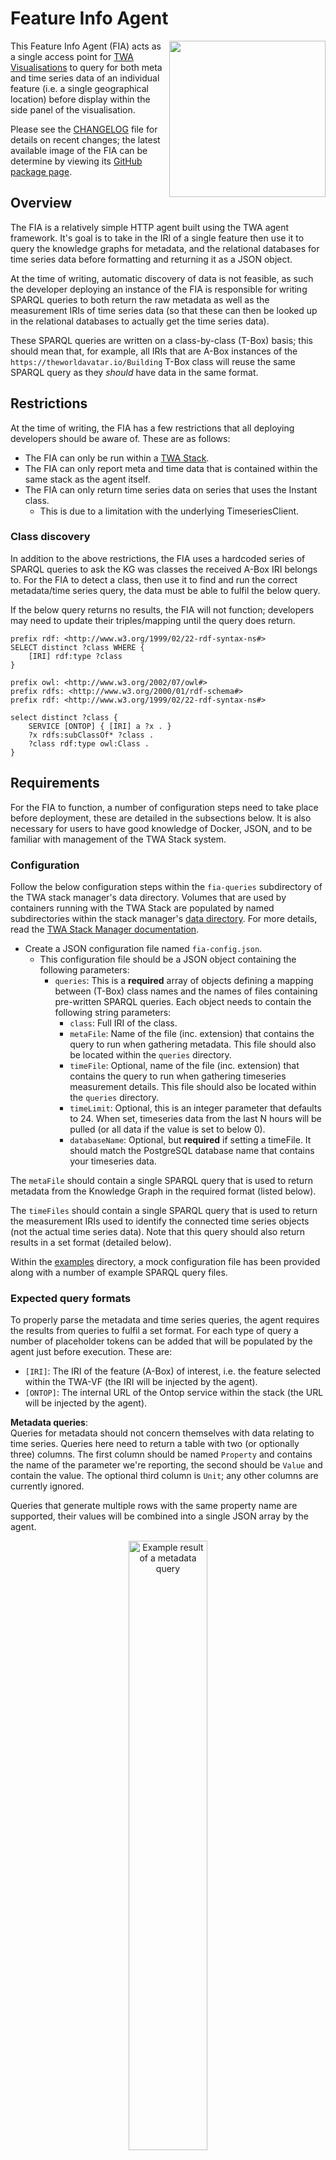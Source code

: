 # Feature Info Agent

<img align="right" width="250" height="250" src="./docs/fia-logo.svg">

This Feature Info Agent (FIA) acts as a single access point for [TWA Visualisations](https://github.com/cambridge-cares/TheWorldAvatar/wiki/TWA-Visualisations) to query for both meta and time series data of an individual feature (i.e. a single geographical location) before display within the side panel of the visualisation.

Please see the [CHANGELOG](./CHANGELOG.md) file for details on recent changes; the latest available image of the FIA can be determine by viewing its [GitHub package page](https://github.com/cambridge-cares/TheWorldAvatar/pkgs/container/feature-info-agent).

## Overview

The FIA is a relatively simple HTTP agent built using the TWA agent framework. It's goal is to take in the IRI of a single feature then use it to query the knowledge graphs for metadata, and the relational databases for time series data before formatting and returning it as a JSON object.

At the time of writing, automatic discovery of data is not feasible, as such the developer deploying an instance of the FIA is responsible for writing SPARQL queries to both return the raw metadata as well as the measurement IRIs of time series data (so that these can then be looked up in the relational databases to actually get the time series data).

These SPARQL queries are written on a class-by-class (T-Box) basis; this should mean that, for example, all IRIs that are A-Box instances of the `https://theworldavatar.io/Building` T-Box class will reuse the same SPARQL query as they _should_ have data in the same format.

## Restrictions

At the time of writing, the FIA has a few restrictions that all deploying developers should be aware of. These are as follows:

- The FIA can only be run within a [TWA Stack](https://github.com/cambridge-cares/TheWorldAvatar/tree/main/Deploy/stacks/dynamic/stack-manager).
- The FIA can only report meta and time data that is contained within the same stack as the agent itself.
- The FIA can only return time series data on series that uses the Instant class.
  - This is due to a limitation with the underlying TimeseriesClient.

### Class discovery

In addition to the above restrictions, the FIA uses a hardcoded series of SPARQL queries to ask the KG was classes the received A-Box IRI belongs to. For the FIA to detect a class, then use it to find and run the correct metadata/time series query, the data must be able to fulfil the below query.

If the below query returns no results, the FIA will not function; developers may need to update their triples/mapping until the query does return.

```
prefix rdf: <http://www.w3.org/1999/02/22-rdf-syntax-ns#>
SELECT distinct ?class WHERE {
    [IRI] rdf:type ?class
}
```

```
prefix owl: <http://www.w3.org/2002/07/owl#>
prefix rdfs: <http://www.w3.org/2000/01/rdf-schema#>
prefix rdf: <http://www.w3.org/1999/02/22-rdf-syntax-ns#>

select distinct ?class { 
    SERVICE [ONTOP] { [IRI] a ?x . }
    ?x rdfs:subClassOf* ?class .
    ?class rdf:type owl:Class .
}
```

## Requirements

For the FIA to function, a number of configuration steps need to take place before deployment, these are detailed in the subsections below. It is also necessary for users to have good knowledge of Docker, JSON, and to be familiar with management of the TWA Stack system.

### Configuration

Follow the below configuration steps within the `fia-queries` subdirectory of the TWA stack manager's data directory. Volumes that are used by containers running with the TWA Stack are populated by named subdirectories within the stack manager's [data directory](https://github.com/cambridge-cares/TheWorldAvatar/tree/main/Deploy/stacks/dynamic/stack-manager/inputs/data). For more details, read the [TWA Stack Manager documentation](https://github.com/cambridge-cares/TheWorldAvatar/tree/main/Deploy/stacks/dynamic/stack-manager).

- Create a JSON configuration file named `fia-config.json`.
  - This configuration file should be a JSON object containing the following parameters:
    - `queries`: This is a **required** array of objects defining a mapping between (T-Box) class names and the names of files containing pre-written SPARQL queries. Each object needs to contain the following string parameters:
      - `class`: Full IRI of the class.
      - `metaFile`: Name of the file (inc. extension) that contains the query to run when gathering metadata. This file should also be located within the `queries` directory.
      - `timeFile`: Optional, name of the file (inc. extension) that contains the query to run when gathering timeseries measurement details. This file should also be located within the `queries` directory.
      - `timeLimit`: Optional, this is an integer parameter that defaults to 24. When set, timeseries data from the last N hours will be pulled (or all data if the value is set to below 0).
      - `databaseName`: Optional, but **required** if setting a timeFile. It should match the PostgreSQL database name that contains your timeseries data.

The `metaFile` should contain a single SPARQL query that is used to return metadata from the Knowledge Graph in the required format (listed below).

The `timeFiles` should contain a single SPARQL query that is used to return the measurement IRIs used to identify the connected time series objects (not the actual time series data). Note that this query should also return results in a set format (detailed below).

Within the [examples](./examples/) directory, a mock configuration file has been provided along with a number of example SPARQL query files.

### Expected query formats

To properly parse the metadata and time series queries, the agent requires the results from queries to fulfil a set format. For each type of query a number of placeholder tokens can be added that will be populated by the agent just before execution. These are:

- `[IRI]`: The IRI of the feature (A-Box) of interest, i.e. the feature selected within the TWA-VF (the IRI will be injected by the agent).
- `[ONTOP]`: The internal URL of the Ontop service within the stack (the URL will be injected by the agent).

**Metadata queries**:<br/>
Queries for metadata should not concern themselves with data relating to time series. Queries here need to return a table with two (or optionally three) columns. The first column should be named `Property` and contains the name of the parameter we're reporting, the second should be `Value` and contain the value. The optional third column is `Unit`; any other columns are currently ignored.

Queries that generate multiple rows with the same property name are supported, their values will be combined into a single JSON array by the agent.

<p align="center">
   <img src="./docs/meta-query-example.jpg" alt="Example result of a metadata query" width="50%"/>
</p>
<p align="center">
   <em>Results of a valid SPARQL query for metadata.</em>
</p>

**Queries for time series:**<br/>
Queries for time series need to return the measurement/forecast IRIs (i.e. the IRIs which are connected via `ts:hasTimeSeries`) to the actual time series instances stored in the relational database. Those IRIs will be used to grab the actual values from PostgreSQL as well as parameters associated with each measurement/forecast. Required columns are `Series` containing the time series' IRI, `Name` containing a user facing name for this entry, and `Unit` containing the unit (which can be blank);any other columns are currently ignored

<p align="center">
    <img src="./docs/time-query-example.jpg" alt="Example result of a time series query" width="75%"/>
</p>
<p align="center">
   <em>Results of a valid SPARQL query for time series IRIs.</em>
</p>

## Requests

The following HTTP request routes are available for the agent:

- `/get`
  - Run algorithm to gather metadata and time series.
  - Requires the `iri` parameter.
  - Supports optional `endpoint` parameter to direct KG queries rather than federating.

- `/status`
  - Reports the agent's current status.

- `/refresh`
  - Forces the agent to re-scan for available Blazegraph endpoints.

## Enabling the FIA in a stack

The FIA container is an optional built-in service in the stack; to enable it you need to create/modify the configuration file for that stack. An example of the changes required are described in the stack-manager readme file [here](../../Deploy/stacks/dynamic/stack-manager/README.md#adding-the-feature-info-agent). After spinning up the stack the agent should be accessible via the `/feature-info-agent` route.

Note that the version of the FIA run by the stack is determined by the stack manager itself; to use a custom (or newer) version, developers will need ensure the newer FIA image is built (either locally or uploaded to GitHub), then provide a custom service configuration (ideally a near-copy of the stack's default configuration for the FIA, found [here](https://github.com/cambridge-cares/TheWorldAvatar/blob/main/Deploy/stacks/dynamic/stack-clients/src/main/resources/com/cmclinnovations/stack/services/built-ins/feature-info-agent.json)) within the stack manager's `inputs/config/services` directory.

## Automated actions

The FIA is currently set up with two automated GitHub actions:

- **Test the FeatureInfoAgent:**
  - Only runs when files within the agent have changed AND on commits that are part of a non-draft PR to the main branch.
  - Tests the FIA by running its unit tests and compiling a Docker image (which is NOT pushed at this stage).
  
- **Push the FeatureInfoAgent:**
  - Only runs when files within the agent are changed AND on commits to the main branch (i.e. after a PR is approved and merged).
  - Builds the FIA's Docker image (inc. running the unit tests again) AND pushes it to the TWA GitHub image registry.

## Examples

A number of example metadata and time series queries, along with an example FIA configuration file, can be found within the [FIA Examples](./examples/README.md) document.

## Troubleshooting

For troubleshooting and FAQs, please see the [FIA Troubleshooting](./docs/troubleshooting.md) document.

## Development

The FIA is a simple HTTP agent written using the existing TWA agent framework. The core functionality of the agent is split across 4 classes; the central `FeatureInfoAgent` class that acts as the receiver and transmitter for HTTP requests, and classes that actually run logic (which should be self-explanatory): `ClassHandler`, `MetaHandler`, and `TimeHandler`.

The algorithm used to find, format, and return data after a request is received is detailed in the diagram below (although you can also read the in-code documentation for more details).

Building the Docker image for the FIA is automatically triggered under certain conditions (see above), but developers can also build a local copy using the provided `build.sh` script after supplying the required `repo_username.txt` and `repo_password.txt` files within the `credentials` directory.

```mermaid
graph TD;
   A[Server starts] --> B{Has configuration already loaded?};
   B -- No --> C[Read FIA configuration file.];
   B -- Yes --> D[Wait for HTTP requests.];
   D ----> E[Ask stack client for Ontop URL.];
   E ----> F[Ask stack client for Postgres URL.];
   F ----> G[Scan Blazegraph for available namespaces.];
   G ----> H[Wait for HTTP requests];
```

<br/><br/>

```mermaid
graph TD;
   A[Incoming '/get' request] --> B{Is request valid?};
   B -- No --> C[Return BAD_REQUEST code.];
   B -- Yes --> D[Check for 'endpoint' parameter.];
   D ----> E[Run class determination queries.];
   E ----> F{Class IRIs returned?};
   F -- No --> G[Return NO_CONTENT code.];
   F -- Yes --> H{Class matches registered entry?};
   H -- No --> I[Return NO_CONTENT code.];
   H -- Yes --> J[Run registered meta query if present.];
   J ----> K[Run registered time query if present.];
   K ----> L[Query RDB using time series IRIs if present.];
   L ----> M[Format data as JSON];
   M ----> N[Return content via HTTP.];
```